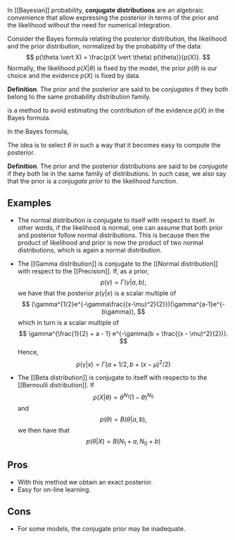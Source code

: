 In [[Bayesian]] probability, __conjugate distributions__ are an algebraic convenience that allow expressing the posterior in terms of the prior and the likelihood without the need for numerical integration.

Consider the Bayes formula relating the posterior distribution, the likelihood and the prior distribution, normalized by the probability of the data:
$$
p(\theta \vert X) = \frac{p(X \vert \theta) p(\theta)}{p(X)}.
$$
Normally, the likelihood $p(X \vert \theta)$ is fixed by the model, the prior $p(\theta)$ is our choice and the evidence $p(X)$ is fixed by data.

__Definition__. The prior and the posterior are said to be _conjugates_ if they both belong to the same probability distribution family.

is a method to avoid estimating the contribution of the evidence $p(X)$ in the Bayes formula.

In the Bayes formula,

The idea is to select $\theta$ in such a way that it becomes easy to compute the posterior.

__Definition__. The prior and the posterior distributions are said to be _conjugate_ if they both lie in the same family of distributions. In such case, we also say that the prior is a _conjugate prior_ to the likelihood function.


## Examples

- The normal distribution is conjugate to itself with respect to itself. In other words, if the likelihood is normal, one can assume that both prior and posterior follow normal distributions. This is because then the product of likelihood and prior is now the product of two normal distributions, which is again a normal distribution.

- The [[Gamma distribution]] is conjugate to the [[Normal distribution]] with respect to the [[Precision]]. If, as a prior,
$$
p(\gamma) = \Gamma(\gamma \vert a, b),
$$
we have that the posterior $p(\gamma \vert x)$ is a scalar multiple of
$$
(\gamma^{1/2}e^{-\gamma\frac{(x-\mu)^2}{2}})(\gamma^{a-1}e^{-b\gamma}),
$$
which in turn is a scalar multiple of
$$
\gamma^{\frac{1}{2} + a - 1} e^{-\gamma(b + \frac{(x - \mu)^2}{2})}.
$$
Hence,
$$
p(\gamma \vert x) = \Gamma(a + 1/2, b + (x-\mu)^2/2)
$$

- The [[Beta distribution]] is conjugate to itself with respecto to the [[Bernoulli distribution]]. If
$$
p(X \vert \theta) = \theta^{N_1}(1 - \theta)^{N_0}
$$
and
$$
p(\theta) = B(\theta \vert a, b),
$$
we then have that
$$
p(\theta \vert X) = B(N_1 + a, N_0 + b)
$$

## Pros

- With this method we obtain an exact posterior.
- Easy for on-line learning.

## Cons

- For some models, the conjugate prior may be inadequate.